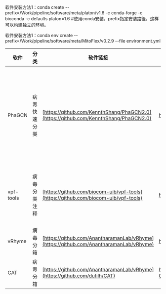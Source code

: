 软件安装方法1：conda create --prefix=/Work/pipeline/software/meta/platon/v1.6 -c conda-forge -c bioconda -c defaults platon=1.6 #使用conda安装，prefix指定安装路径，这样可以构建独立的环境。

软件安装方法1：conda env create --prefix=/Work/pipeline/software/meta/MitoFlex/v0.2.9 --file environment.yml

|软件|分类|软件链接|文章链接|说明|
|----|----|----|----|----|
|PhaGCN|病毒快速分类|[https://github.com/KennthShang/PhaGCN2.0](https://github.com/KennthShang/PhaGCN2.0)|https://www.researchsquare.com/article/rs-1658089/v1|软件不能多线程，且只能在安装路径下运行，注释不到种属|
|vpf-tools|病毒分类注释|[https://github.com/biocom-uib/vpf-tools](https://github.com/biocom-uib/vpf-tools)|https://pubmed.ncbi.nlm.nih.gov/33471063/|软件不好安装，需要管理员权限|
|vRhyme|病毒分箱|[https://github.com/AnantharamanLab/vRhyme](https://github.com/AnantharamanLab/vRhyme)|https://pubmed.ncbi.nlm.nih.gov/35544285/|-|
|CAT|病毒分箱|[https://github.com/AnantharamanLab/vRhyme](https://github.com/dutilh/CAT)|https://genomebiology.biomedcentral.com/articles/10.1186/s13059-019-1817-x|-|
